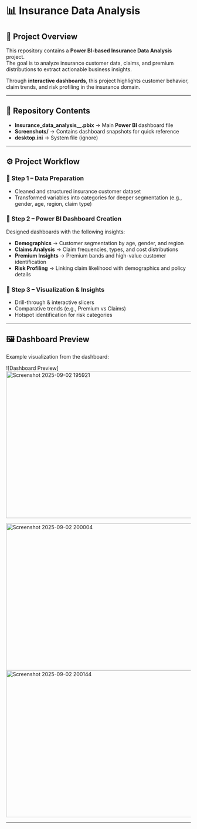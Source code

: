 # 📊 Insurance Data Analysis

## 📌 Project Overview
This repository contains a **Power BI-based Insurance Data Analysis** project.  
The goal is to analyze insurance customer data, claims, and premium distributions to extract actionable business insights.  

Through **interactive dashboards**, this project highlights customer behavior, claim trends, and risk profiling in the insurance domain.

---

## 📂 Repository Contents
- **Insurance_data_analysis__.pbix** → Main **Power BI** dashboard file  
- **Screenshots/** → Contains dashboard snapshots for quick reference  
- **desktop.ini** → System file (ignore)

---

## ⚙️ Project Workflow

### 🔹 Step 1 – Data Preparation  
- Cleaned and structured insurance customer dataset  
- Transformed variables into categories for deeper segmentation (e.g., gender, age, region, claim type)

### 🔹 Step 2 – Power BI Dashboard Creation  
Designed dashboards with the following insights:
- **Demographics** → Customer segmentation by age, gender, and region  
- **Claims Analysis** → Claim frequencies, types, and cost distributions  
- **Premium Insights** → Premium bands and high-value customer identification  
- **Risk Profiling** → Linking claim likelihood with demographics and policy details  

### 🔹 Step 3 – Visualization & Insights  
- Drill-through & interactive slicers  
- Comparative trends (e.g., Premium vs Claims)  
- Hotspot identification for risk categories  

---

## 🖼️ Dashboard Preview
Example visualization from the dashboard:

![Dashboard Preview]  <img width="900" height="400" alt="Screenshot 2025-09-02 195921" src="https://github.com/user-attachments/assets/0b63f7c5-e390-4ef9-a597-71cc30160b35" />


<img width="900" height="400" alt="Screenshot 2025-09-02 200004" src="https://github.com/user-attachments/assets/b439a148-9a68-4b09-8bbf-54554b9d8d0b" />

<img width="900" height="400" alt="Screenshot 2025-09-02 200144" src="https://github.com/user-attachments/assets/f3ec28b5-b7e2-4b85-a617-1035c2a4b01c" />


---
